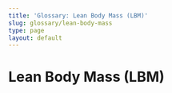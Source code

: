 ```yaml
---
title: 'Glossary: Lean Body Mass (LBM)'
slug: glossary/lean-body-mass
type: page
layout: default
---
```

# Lean Body Mass (LBM)
